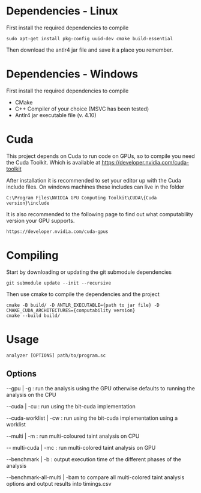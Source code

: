 # Dependencies - Linux
First install the required dependencies to compile

    sudo apt-get install pkg-config uuid-dev cmake build-essential

Then download the antlr4 jar file and save it a place you remember.

# Dependencies - Windows
First install the required dependencies to compile

- CMake
- C++ Compiler of your choice (MSVC has been tested)
- Antlr4 jar executable file (v. 4.10)


# Cuda
This project depends on Cuda to run code on GPUs, so to compile you need the Cuda Toolkit.
Which is available at https://developer.nvidia.com/cuda-toolkit

After installation it is recommended to set your editor up with the Cuda include files. On windows machines these includes can live in the folder

`C:\Program Files\NVIDIA GPU Computing Toolkit\CUDA\{Cuda version}\include`

It is also recommended to the following page to find out what computability version your GPU supports.

`https://developer.nvidia.com/cuda-gpus`

# Compiling

Start by downloading or updating the git submodule dependencies

    git submodule update --init --recursive

Then use cmake to compile the dependencies and the project

    cmake -B build/ -D ANTLR_EXECUTABLE={path to jar file} -D CMAKE_CUDA_ARCHITECTURES={computability version}
    cmake --build build/


# Usage

    analyzer [OPTIONS] path/to/program.sc

## Options
--gpu | -g : run the analysis using the GPU otherwise defaults to running the analysis on the CPU

--cuda | -cu : run using the bit-cuda implementation

--cuda-worklist | -cw : run using the bit-cuda implementation using a worklist

--multi | -m : run multi-coloured taint analysis on CPU

-- multi-cuda | -mc : run multi-colored taint analysis on GPU

--benchmark | -b : output execution time of the different phases of the analysis

--benchmark-all-multi | -bam to compare all multi-colored taint analysis options and output results into timings.csv

